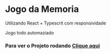 # Jogo da Memoria 

Utilizando React + Typescrit com responsividade

Jogo todo automaziado

### Para ver o Projeto rodando <a href = "https://jogodamemoriahs.netlify.app">Clique aqui</a>

